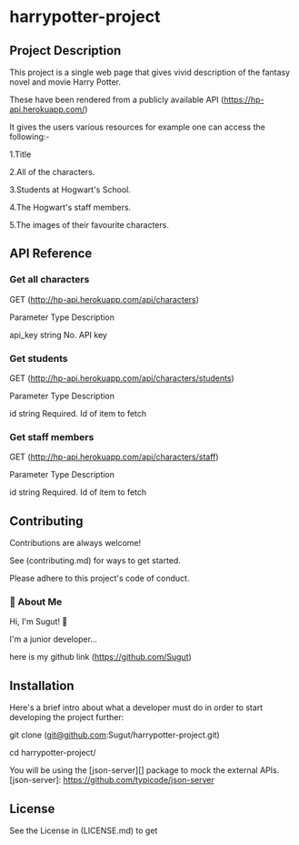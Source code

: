 # harrypotter-project

## Project Description
This project is a single web page that gives vivid description of the fantasy novel and movie Harry Potter.

These have been rendered from a publicly available API (https://hp-api.herokuapp.com/)

It gives the users various resources for example one can access the following:-

1.Title

2.All of the characters.

3.Students at Hogwart's School.

4.The Hogwart's staff members.

5.The images of their favourite characters.

## API Reference
### Get all characters
  GET (http://hp-api.herokuapp.com/api/characters)

Parameter	  Type	    Description

api_key	     string	    No. API key

### Get students
  GET (http://hp-api.herokuapp.com/api/characters/students)

Parameter   	Type	    Description

id	           string	   Required. Id of item to fetch

### Get staff members
  GET (http://hp-api.herokuapp.com/api/characters/staff)

Parameter	   Type	        Description

id         	  string	    Required. Id of item to fetch

## Contributing
Contributions are always welcome!

See (contributing.md) for ways to get started.

Please adhere to this project's code of conduct.

### 🚀 About Me
Hi, I'm Sugut! 👋

I'm a junior developer...

here is my github link (https://github.com/Sugut)

## Installation
Here's a brief intro about what a developer must do in order to start developing the project further:

git clone (git@github.com:Sugut/harrypotter-project.git) 

cd harrypotter-project/

You will be using the [json-server][] package to mock the external APIs.[json-server]: https://github.com/typicode/json-server

## License
See the License in (LICENSE.md) to get




